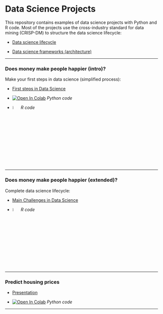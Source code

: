 # Data Science Projects

This repository contains examples of data science projects with Python and R code. Most of the projects use the cross-industry standard for data mining (CRISP-DM) to structure the data science lifecycle:

* [Data science lifecycle](https://docs.google.com/presentation/d/1Y_6d-yv0Wq9WQvWkYS64KYkcSoswewm-7t2jfSz3aT4/edit?usp=sharing)

* [Data science frameworks (architecture)](https://docs.google.com/presentation/d/1vP66PWVn9XtdU2oqJSM4xnfn_xCbs7qvlMRP9826uDY/edit?usp=sharing)


---

### Does money make people happier (intro)?

Make your first steps in data science (simplified process):

* [First steps in Data Science](https://docs.google.com/presentation/d/1g7wgZO_OaiFChKNxSazELcz7ylIlJViQpYh2chLxjdE/edit?usp=sharing)

* [![Open In Colab](https://colab.research.google.com/assets/colab-badge.svg)](https://colab.research.google.com/github/kirenz/data-science-projects/blob/master/ds-first-steps-happy-gdp.ipynb)  *Python code*

* [<img src="https://www.r-project.org/logo/Rlogo.svg" width="5%">](http://htmlpreview.github.io/?https://github.com/kirenz/data-science-projects/blob/master/ds-first-steps-happy-gdp-1.html)  *R code*

---

### Does money make people happier (extended)?

Complete data science lifecycle:

* [Main Challenges in Data Science](https://docs.google.com/presentation/d/1jAuv3ckKE_b1kTkpfDIIQ88LS4r7cHMBo57hBpzenEc/edit?usp=sharing)

* [<img src="https://www.r-project.org/logo/Rlogo.svg" width="5%">](http://htmlpreview.github.io/?https://github.com/kirenz/data-science-projects/blob/master/ds-first-steps-happy-gdp-2.html)  *R code*

---

### Predict housing prices

* [Presentation](https://docs.google.com/presentation/d/1LXZTBUupzfc8XR1xR98194MAQvdKb4cbYvqOcOrs62A/edit#slide=id.p)

* [![Open In Colab](https://colab.research.google.com/assets/colab-badge.svg)](https://colab.research.google.com/github/kirenz/data-science-projects/blob/master/ds-housing.ipynb)  *Python code*

---





